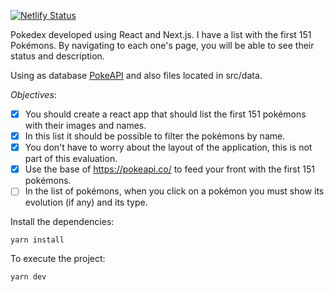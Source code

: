 [![Netlify Status](https://api.netlify.com/api/v1/badges/acef298b-eaa0-438e-8ad6-734e71b5f4fb/deploy-status)](https://app.netlify.com/sites/whats-that-pokemon/deploys)

Pokedex developed using React and Next.js. I have a list with the first 151 Pokémons. By navigating to each one's page, you will be able to see their status and description.

Using as database [PokeAPI](https://pokeapi.co/) and also files located in src/data.

_Objectives_:

- [x] You should create a react app that should list the first 151 pokémons with their images and names.
- [x] In this list it should be possible to filter the pokémons by name.
- [x] You don't have to worry about the layout of the application, this is not part of this evaluation.
- [x] Use the base of https://pokeapi.co/ to feed your front with the first 151 pokémons.
- [ ] In the list of pokémons, when you click on a pokémon you must show its evolution (if any) and its type.

Install the dependencies:

`yarn install`

To execute the project:

`yarn dev`
